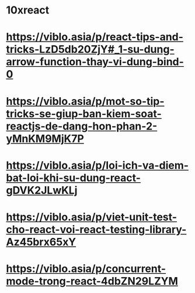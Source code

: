 # 10xreact

# https://viblo.asia/p/react-tips-and-tricks-LzD5db20ZjY#_1-su-dung-arrow-function-thay-vi-dung-bind-0
# https://viblo.asia/p/mot-so-tip-tricks-se-giup-ban-kiem-soat-reactjs-de-dang-hon-phan-2-yMnKM9MjK7P
# https://viblo.asia/p/loi-ich-va-diem-bat-loi-khi-su-dung-react-gDVK2JLwKLj

# https://viblo.asia/p/viet-unit-test-cho-react-voi-react-testing-library-Az45brx65xY
# https://viblo.asia/p/concurrent-mode-trong-react-4dbZN29LZYM


